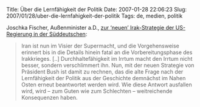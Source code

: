 Title: Über die Lernfähigkeit der Politik
Date: 2007-01-28 22:06:23
Slug: 2007/01/28/uber-die-lernfahigkeit-der-politik
Tags: de, medien, politik

Joschka Fischer, Außenminister a.D., [zur ‘neuen’ Irak-Strategie der US-
Regierung in der Süddeutschen][1]:

> Iran ist nun im Visier der Supermacht, und die Vorgehensweise erinnert bis
in die Details hinein fatal an die Vorbereitungsphase des Irakkrieges. [..]
Durchhaltefähigkeit im Irrtum macht den Irrtum nicht besser, sondern
verschlimmert ihn. Nun, mit der neuen Strategie von Präsident Bush ist damit
zu rechnen, das die alte Frage nach der Lernfähigkeit der Politik aus der
Geschichte demnächst im Nahen Osten erneut beantwortet werden wird. Wie diese
Antwort ausfallen wird, wird – zum Guten wie zum Schlechten – weitreichende
Konsequenzen haben.

   [1]: http://www.sueddeutsche.de/deutschland/artikel/680/99581/
